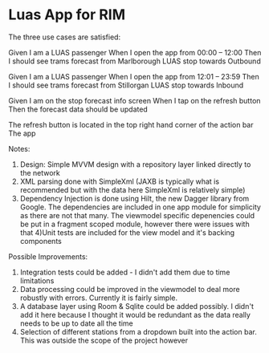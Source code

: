 # Luas App for RIM


The three use cases are satisfied:

Given I am a LUAS passenger
When I open the app from 00:00 – 12:00
Then I should see trams forecast from Marlborough LUAS stop towards Outbound

Given I am a LUAS passenger
When I open the app from 12:01 – 23:59
Then I should see trams forecast from Stillorgan LUAS stop towards Inbound

Given I am on the stop forecast info screen
When I tap on the refresh button
Then the forecast data should be updated

The refresh button is located in the top right hand corner of the action bar
The app

Notes:
1) Design: Simple MVVM design with a repository layer linked directly to the network
2) XML parsing done with SimpleXml (JAXB is typically what is recommended but with the data here SimpleXml is relatively simple)
3) Dependency Injection is done using Hilt, the new Dagger library from Google. 
The dependencies are included in one app module for simplicity as there are not that many. The viewmodel specific depenencies could be put in a fragment scoped module, however there were issues with that
4)Unit tests are included for the view model and it's backing components

Possible Improvements:
1) Integration tests could be added - I didn't add them due to time limitations
2) Data processing could be improved in the viewmodel to deal more robustly with errors. Currently it is fairly simple.
3) A database layer using Room & Sqlite could be added possibly. I didn't add it here because I thought it would be redundant as the data really needs to be up to date all the time
4) Selection of different stations from a dropdown built into the action bar. This was outside the scope of the project however

